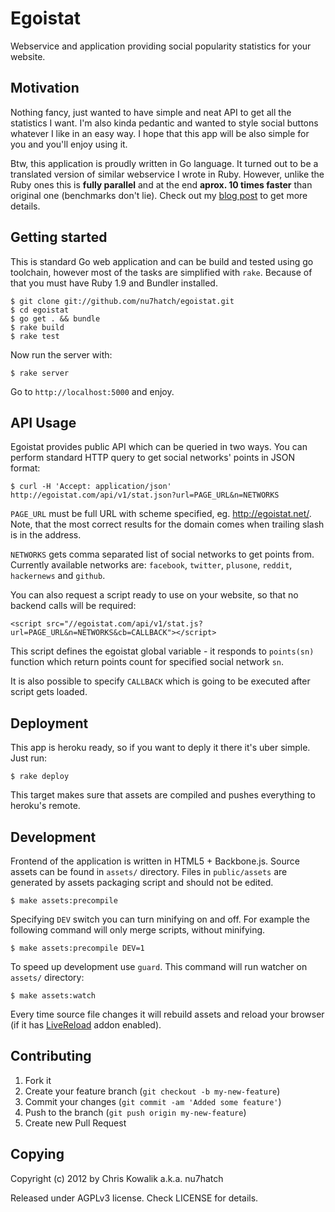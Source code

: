 # Egoistat

Webservice and application providing social popularity statistics 
for your website.

## Motivation

Nothing fancy, just wanted to have simple and neat API to get all the 
statistics I want. I'm also kinda pedantic and wanted to style social 
buttons whatever I like in an easy way. I hope that this app will be
also simple for you and you'll enjoy using it.

Btw, this application is proudly written in Go language. It turned out
to be a translated version of similar webservice I wrote in Ruby. 
However, unlike the Ruby ones this is **fully parallel** and at the end
**aprox. 10 times faster** than original one (benchmarks don't lie). 
Check out my [blog post](http://areyoufuckingcoding.me/2012/08/14/parallelism-for-the-win/) 
to get more details.

## Getting started

This is standard Go web application and can be build and tested using
go toolchain, however most of the tasks are simplified with `rake`.
Because of that you must have Ruby 1.9 and Bundler installed.  

    $ git clone git://github.com/nu7hatch/egoistat.git
    $ cd egoistat
    $ go get . && bundle
    $ rake build
    $ rake test

Now run the server with:

    $ rake server

Go to `http://localhost:5000` and enjoy.

## API Usage

Egoistat provides public API which can be queried in two ways. You can 
perform standard HTTP query to get social networks' points in JSON format:

    $ curl -H 'Accept: application/json' http://egoistat.com/api/v1/stat.json?url=PAGE_URL&n=NETWORKS

`PAGE_URL` must be full URL with scheme specified, eg. http://egoistat.net/.
Note, that the most correct results for the domain comes when trailing
slash is in the address.

`NETWORKS` gets comma separated list of social networks to get points from. 
Currently available networks are: `facebook`, `twitter`, `plusone`, `reddit`, 
`hackernews` and `github`.

You can also request a script ready to use on your website, so that no backend 
calls will be required:

    <script src="//egoistat.com/api/v1/stat.js?url=PAGE_URL&n=NETWORKS&cb=CALLBACK"></script>

This script defines the egoistat global variable - it responds to `points(sn)` function which
return points count for specified social network `sn`.

It is also possible to specify `CALLBACK` which is going to be executed after
script gets loaded.

## Deployment

This app is heroku ready, so if you want to deply it there it's uber simple.
Just run:

    $ rake deploy

This target makes sure that assets are compiled and pushes everything to
heroku's remote. 

## Development

Frontend of the application is written in HTML5 + Backbone.js. Source
assets can be found in `assets/` directory. Files in `public/assets` are 
generated by assets packaging script and should not be edited.

    $ make assets:precompile

Specifying `DEV` switch you can turn minifying on and off. For example
the following command will only merge scripts, without minifying.

    $ make assets:precompile DEV=1

To speed up development use `guard`. This command will run watcher
on `assets/` directory: 

    $ make assets:watch

Every time source file changes it will rebuild assets and reload 
your browser (if it has [LiveReload](http://livereload.com/) addon
enabled).

## Contributing

1. Fork it
2. Create your feature branch (`git checkout -b my-new-feature`)
3. Commit your changes (`git commit -am 'Added some feature'`)
4. Push to the branch (`git push origin my-new-feature`)
5. Create new Pull Request

## Copying

Copyright (c) 2012 by Chris Kowalik a.k.a. nu7hatch

Released under AGPLv3 license. Check LICENSE for details.
